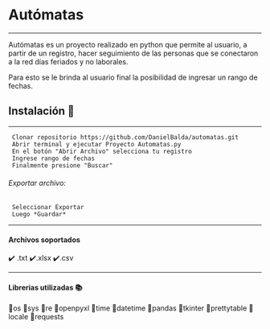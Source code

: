 # Autómatas
------------
Autómatas es un proyecto realizado en python que permite al usuario, a partir de un registro, hacer seguimiento de las personas que se conectaron a la red días feriados y no laborales.

Para esto se le brinda al usuario final la posibilidad de ingresar un rango de fechas.

## Instalación 🧪

------------

	 Clonar repositorio https://github.com/DanielBalda/automatas.git
	 Abrir terminal y ejecutar Proyecto Automatas.py
	 En el botón "Abrir Archivo" selecciona tu registro
	 Ingrese rango de fechas
	 Finalmente presione "Buscar"


###### Exportar archivo:
	 Seleccionar Exportar
	 Luego *Guardar*
------------
#### Archivos soportados
✔️ .txt
 ✔️.xlsx
 ✔️.csv

------------
#### Librerias utilizadas  📚
💎os
💎sys
💎re
💎openpyxl
💎time
💎datetime
💎pandas
💎tkinter
💎prettytable
💎locale
💎requests
